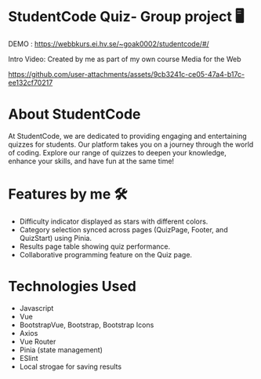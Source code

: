 # StudentCode Quiz- Group project 🖥️

DEMO : https://webbkurs.ei.hv.se/~goak0002/studentcode/#/

Intro Video: Created by me as part of my own course Media for the Web

https://github.com/user-attachments/assets/9cb3241c-ce05-47a4-b17c-ee132cf70217

# About StudentCode

At StudentCode, we are dedicated to providing engaging and entertaining quizzes for students.
Our platform takes you on a journey through the world of coding.
Explore our range of quizzes to deepen your knowledge, enhance your skills, and have fun at the same time!

# Features by me 🛠️
- Difficulty indicator displayed as stars with different colors.
- Category selection synced across pages (QuizPage, Footer, and QuizStart) using Pinia.
- Results page table showing quiz performance.
- Collaborative programming feature on the Quiz page.

# Technologies Used
- Javascript
- Vue
- BootstrapVue, Bootstrap, Bootstrap Icons
- Axios
- Vue Router
- Pinia (state management)
- ESlint 
- Local strogae for saving results
